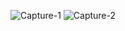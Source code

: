 ![Capture-1](https://github.com/Mazhar-Naeemi/The-Peetza-Website/assets/146188383/42ef2969-d71b-43c4-9d26-b2aafc07ee11)
![Capture-2](https://github.com/Mazhar-Naeemi/The-Peetza-Website/assets/146188383/b0c303ae-fd60-4ead-9d47-d08379b9ebfd)
